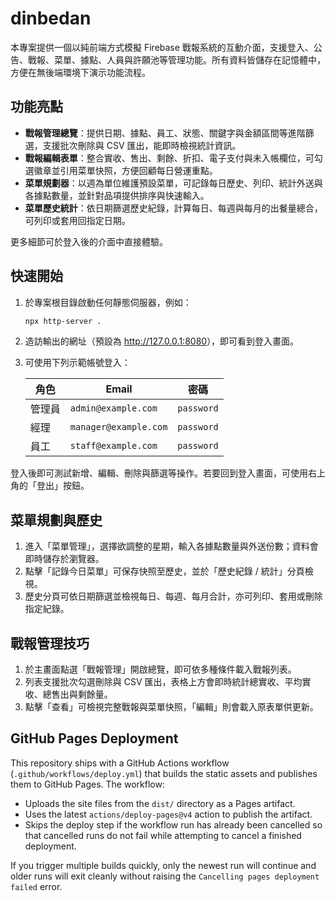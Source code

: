 # dinbedan

本專案提供一個以純前端方式模擬 Firebase 戰報系統的互動介面，支援登入、公告、戰報、菜單、據點、人員與許願池等管理功能。所有資料皆儲存在記憶體中，方便在無後端環境下演示功能流程。

## 功能亮點

- **戰報管理總覽**：提供日期、據點、員工、狀態、關鍵字與金額區間等進階篩選，支援批次刪除與 CSV 匯出，能即時檢視統計資訊。
- **戰報編輯表單**：整合實收、售出、剩餘、折扣、電子支付與未入帳欄位，可勾選徽章並引用菜單快照，方便回顧每日營運重點。
- **菜單規劃器**：以週為單位維護預設菜單，可記錄每日歷史、列印、統計外送與各據點數量，並針對品項提供排序與快速輸入。
- **菜單歷史統計**：依日期篩選歷史紀錄，計算每日、每週與每月的出餐量總合，可列印或套用回指定日期。

更多細節可於登入後的介面中直接體驗。

## 快速開始

1. 於專案根目錄啟動任何靜態伺服器，例如：

   ```bash
   npx http-server .
   ```

2. 造訪輸出的網址（預設為 <http://127.0.0.1:8080>），即可看到登入畫面。

3. 可使用下列示範帳號登入：

   | 角色   | Email                 | 密碼      |
   | ------ | -------------------- | --------- |
   | 管理員 | `admin@example.com`  | `password` |
   | 經理   | `manager@example.com`| `password` |
   | 員工   | `staff@example.com`  | `password` |

登入後即可測試新增、編輯、刪除與篩選等操作。若要回到登入畫面，可使用右上角的「登出」按鈕。

## 菜單規劃與歷史

1. 進入「菜單管理」，選擇欲調整的星期，輸入各據點數量與外送份數；資料會即時儲存於瀏覽器。
2. 點擊「記錄今日菜單」可保存快照至歷史，並於「歷史紀錄 / 統計」分頁檢視。
3. 歷史分頁可依日期篩選並檢視每日、每週、每月合計，亦可列印、套用或刪除指定紀錄。

## 戰報管理技巧

1. 於主畫面點選「戰報管理」開啟總覽，即可依多種條件載入戰報列表。
2. 列表支援批次勾選刪除與 CSV 匯出，表格上方會即時統計總實收、平均實收、總售出與剩餘量。
3. 點擊「查看」可檢視完整戰報與菜單快照，「編輯」則會載入原表單供更新。

## GitHub Pages Deployment

This repository ships with a GitHub Actions workflow (`.github/workflows/deploy.yml`) that builds the static assets and publishes them to GitHub Pages.  The workflow:

- Uploads the site files from the `dist/` directory as a Pages artifact.
- Uses the latest `actions/deploy-pages@v4` action to publish the artifact.
- Skips the deploy step if the workflow run has already been cancelled so that cancelled runs do not fail while attempting to cancel a finished deployment.

If you trigger multiple builds quickly, only the newest run will continue and older runs will exit cleanly without raising the `Cancelling pages deployment failed` error.
